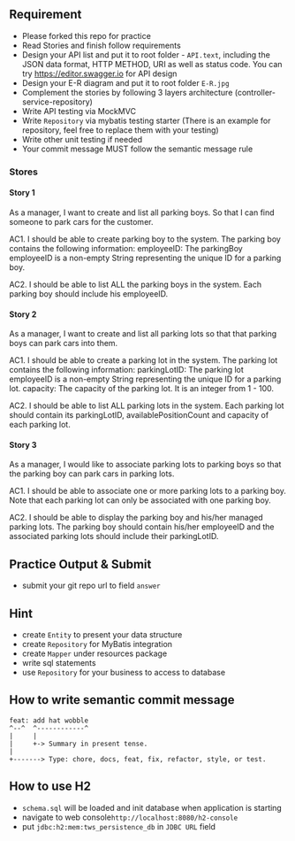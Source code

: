 ## Requirement

- Please forked this repo for practice
- Read Stories and finish follow requirements
- Design your API list and put it to root folder - `API.text`, including the JSON data format, HTTP METHOD, URI as well as status code. You can try https://editor.swagger.io for API design
- Design your E-R diagram and put it to root folder `E-R.jpg`
- Complement the stories by following 3 layers architecture (controller-service-repository) 
- Write API testing via MockMVC
- Write `Repository` via mybatis testing starter (There is an example for repository, feel free to replace them with your testing)
- Write other unit testing if needed
- Your commit message MUST follow the semantic message rule

### Stores

#### Story 1

As a manager, I want to create and list all parking boys. So that I can find someone to park cars for the customer.

AC1. I should be able to create parking boy to the system. The parking boy contains the following information:
employeeID: The parkingBoy employeeID is a non-empty String representing the unique ID for a parking boy.

AC2. I should be able to list ALL the parking boys in the system. Each parking boy should include his employeeID.

#### Story 2

As a manager, I want to create and list all parking lots so that that parking boys can park cars into them.

AC1. I should be able to create a parking lot in the system. The parking lot contains the following information:
parkingLotID: The parking lot employeeID is a non-empty String representing the unique ID for a parking lot.
capacity: The capacity of the parking lot. It is an integer from 1 - 100.

AC2. I should be able to list ALL parking lots in the system. Each parking lot should contain its parkingLotID, availablePositionCount and capacity of each parking lot.

#### Story 3

As a manager, I would like to associate parking lots to parking boys so that the parking boy can park cars in parking lots.

AC1. I should be able to associate one or more parking lots to a parking boy. Note that each parking lot can only be associated with one parking boy.

AC2. I should be able to display the parking boy and his/her managed parking lots. The parking boy should contain his/her employeeID and the associated parking lots should include their parkingLotID.
 
##  Practice Output & Submit

- submit your git repo url to field `answer`

## Hint

- create `Entity` to present your data structure
- create `Repository` for MyBatis integration 
- create `Mapper` under resources package 
- write sql statements 
- use `Repository` for your business to access to database

## How to write semantic commit message 

```text
feat: add hat wobble
^--^  ^------------^
|     |
|     +-> Summary in present tense.
|
+-------> Type: chore, docs, feat, fix, refactor, style, or test.
```

## How to use H2

- `schema.sql` will be loaded and init database when application is starting
- navigate to web console`http://localhost:8080/h2-console`
- put `jdbc:h2:mem:tws_persistence_db` in `JDBC URL` field
